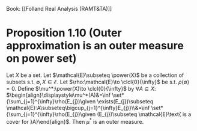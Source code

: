 Book: [[Folland Real Analysis (RAMT&TA)]]
# Proposition 1.10 (Outer approximation is an outer measure on power set)
Let $X$ be a set.
Let $\mathcal{E}\subseteq \power(X)$ be a collection of subsets s.t. $\emptyset,X\in \mathcal{E}$.
Let $\rho:\mathcal{E}\to \clcl{0}{\infty}$ be s.t. $\rho(\emptyset)=0$.
Define $\mu^*:\power(X)\to \clcl{0}{\infty}$ by $\forall A\subseteq X:$ $\begin{align}\displaystyle\mu^*(A)&=\inf \set*{\sum_{j=1}^{\infty}\rho(E_{j})\given \exists(E_{j})\subseteq \mathcal{E}:A\subseteq\bigcup_{j=1}^{\infty}E_{j}}\\&=\inf \set*{\sum_{j=1}^{\infty}\rho(E_{j})\given (E_{j})\subseteq \mathcal{E}\text{ is a cover for }A}\end{align}$.
Then $\mu^*$ is an outer measure.